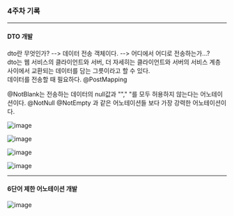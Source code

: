 ### 4주차 기록
----------------------
#### DTO 개발                                           

dto란 무엇인가? --> 데이터 전송 객체이다. --> 어디에서 어디로 전송하는가...?                          
dto는 웹 서비스의 클라이언트와 서버, 더 자세히는 클라이언트와 서버의 서비스 계층 사이에서 교환되는 데이터를 담는 그릇이라고 할 수 있다.                     
데이터를 전송할 때 필요하다. @PostMapping

@NotBlank는 전송하는 데이터의 null값과 ""," "를 모두 허용하지 않는다는 어노테이션이다.
@NotNull @NotEmpty 과 같은 어노테이션들 보다 가장 강력한 어노테이션이다.

![image](https://user-images.githubusercontent.com/100845256/161749240-e06e135d-029f-4003-9cc2-bc66ab8c5ef5.png)

![image](https://user-images.githubusercontent.com/100845256/161749308-5d988eb0-99d7-4eaa-97a5-ff7da21c07a5.png)

![image](https://user-images.githubusercontent.com/100845256/161749343-d9c90bef-734f-41ed-a593-19c79c13fa48.png)

![image](https://user-images.githubusercontent.com/100845256/161749379-0b7f420a-5ab2-4cbb-bc46-0e85c1122d24.png)

--------------------------------

#### 6단어 제한 어노테이션 개발

![image](https://user-images.githubusercontent.com/100845256/161750306-a032916b-c54f-46ff-a1a1-d61b763a5350.png)


